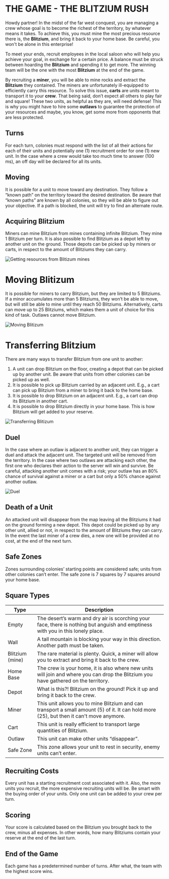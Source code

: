 # THE GAME - THE BLITZIUM RUSH

Howdy partner! In the midst of the far west conquest, you are managing a crew whose goal is to become the richest of the territory, by whatever means it takes. To achieve this, you must mine the most precious resource there is, the **Blitzium**, and bring it back to your home base. Be careful, you won't be alone in this enterprise!

To meet your ends, recruit employees in the local saloon who will help you achieve your goal, in exchange for a certain price. A balance must be struck between hoarding the **Blitzium** and spending it to get more. The winning team will be the one with the most **Blitzium** at the end of the game. 

By recruiting a **miner**, you will be able to mine rocks and extract the **Blitzium** they contained. The miners are unfortunately ill-equipped to efficiently carry this resource. To solve this issue, **carts** are units meant to transport it to your **crew**. That being said, don’t expect all others to play fair and square! These two units, as helpful as they are, will need defense! This is why you might have to hire some **outlaws** to guarantee the protection of your resources and maybe, you know, get some more from opponents that are less protected.

## Turns
For each turn, colonies must respond with the list of all their actions for each of their units and potentially one (1) recruitment order for one (1) new unit. In the case where a crew would take too much time to answer (100 ms), an off day will be declared for all its units.

## Moving

It is possible for a unit to move toward any destination. They follow a “known path” on the territory toward the desired destination. Be aware that “known paths” are known by all colonies, so they will be able to figure out your objective. If a path is blocked, the unit will try to find an alternate route.

## Acquiring Blitzium

Miners can mine Blitzium from mines containing infinite Blitzium. They mine 1 Blitzium per turn. It is also possible to find Blitzium as a depot left by another unit on the ground. Those depots can be picked up by miners or carts, in respect to the amount of Blitziums they can carry.

![Getting resources from Blitizum mines](img/gettingResources.gif)

# Moving Blitizum

It is possible for miners to carry Blitzium, but they are limited to 5 Blitziums. If a minor accumulates more than 5 Blitziums, they won’t be able to move, but will still be able to mine until they reach 50 Blitziums. Alternatively, carts can move up to 25 Blitziums, which makes them a unit of choice for this kind of task. Outlaws cannot move Blitzium.

![Moving Blitizum](img/movingResources.gif)

# Transferring Blitzium

There are many ways to transfer Blitzium from one unit to another:

1. A unit can drop Blitzium on the floor, creating a depot that can be picked up by another unit. Be aware that units from other colonies can be picked up as well.
2. It is possible to pick up Blitzium carried by an adjacent unit. E.g., a cart can pick up Blitzium from a miner to bring it back to the home base.
3. It is possible to drop Blitzium on an adjacent unit. E.g., a cart can drop its Blitzium in another cart.
4. It is possible to drop Blitzium directly in your home base. This is how Blitzium will get added to your reserve.

![Transferring Blitizum](img/transferringResources.gif)

## Duel

In the case where an outlaw is adjacent to another unit, they can trigger a duel and attack the adjacent unit. The targeted unit will be removed from the territory. In the case where two outlaws are attacking each other, the first one who declares their action to the server will win and survive. Be careful, attacking another unit comes with a risk; your outlaw has an 80% chance of survival against a miner or a cart but only a 50% chance against another outlaw.


![Duel](img/duel.gif)

## Death of a Unit

An attacked unit will disappear from the map leaving all the Blitziums it had on the ground forming a new depot. This depot could be picked up by any other unit, allied or not, in respect to the amount of Blitziums they can carry. In the event the last miner of a crew dies, a new one will be provided at no cost, at the end of the next turn.

## Safe Zones
Zones surrounding colonies’ starting points are considered safe; units from other colonies can’t enter. The safe zone is 7 squares by 7 squares around your home base.

## Square Types

| Type | Description |
| ----------- | ----------- |
| Empty | The desert’s warm and dry air is scorching your face, there is nothing but anguish and emptiness with you in this lonely place. |
| Wall | A tall mountain is blocking your way in this direction. Another path must be taken. |
| Blitzium (mine) | The rare material is plenty. Quick, a miner will allow you to extract and bring it back to the crew. |
| Home Base | The crew is your home, it is also where new units will join and where you can drop the Blitzium you have gathered on the territory. |
| Depot | What is this?! Blitzium on the ground! Pick it up and bring it back to the crew. |
| Miner | This unit allows you to mine Blitzium and can transport a small amount (5) of it. It can hold more (25), but then it can't move anymore. |
| Cart | This unit is really efficient to transport large quantities of Blitzium. |
| Outlaw | This unit can make other units “disappear”. |
| Safe Zone | This zone allows your unit to rest in security, enemy units can’t enter. |


## Recruiting Costs

Every unit has a starting recruitment cost associated with it. Also, the more units you recruit, the more expensive recruiting units will be. Be smart with the buying order of your units. Only one unit can be added to your crew per turn. 

## Scoring
Your score is calculated based on the Blitzium you brought back to the crew, minus all expenses. In other words, how many Blitziums contain your reserve at the end of the last turn.

## End of the Game
Each game has a predetermined number of turns. After what, the team with the highest score wins.
